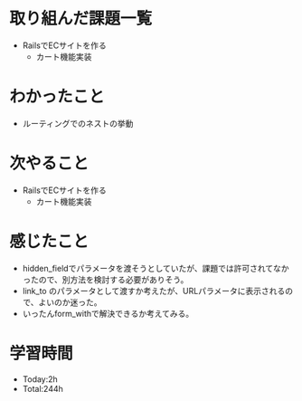   # 取り組んだ課題一覧
- RailsでECサイトを作る
  - カート機能実装
  
# わかったこと
- ルーティングでのネストの挙動
   
# 次やること
- RailsでECサイトを作る
  - カート機能実装

# 感じたこと
- hidden_fieldでパラメータを渡そうとしていたが、課題では許可されてなかったので、別方法を検討する必要がありそう。
- link_to のパラメータとして渡すか考えたが、URLパラメータに表示されるので、よいのか迷った。
- いったんform_withで解決できるか考えてみる。

# 学習時間
- Today:2h
- Total:244h
